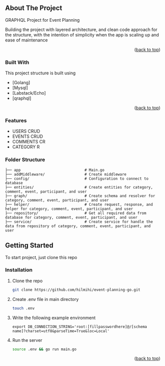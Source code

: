<!-- ABOUT THE PROJECT -->

## About The Project

GRAPHQL Project for Event Planning

Building the project with layered architecture, and clean code approach for the structure, with the intention of simplicity when the app is scaling up and ease of maintenance

<p align="right">(<a href="#top">back to top</a>)</p>

### Built With

This project structure is built using

- [Golang]
- [Mysql]
- [Labstack/Echo]
- [qraphql]

<p align="right">(<a href="#top">back to top</a>)</p>

### Features

- USERS CRUD
- EVENTS CRUD
- COMMENTS CR
- CATEGORY R

### Folder Structure

```
├── app                             # Main.go
├── addMiddleware/                  # Create middleware
├── config/                         # Configuration to connect to database
├── entities/                       # Create entities for category, comment, event, participant, and user
├── graph/                          # Create schema and resolver for category, comment, event, participant, and user
├── helper/                         # Create request, response, and helper for category, comment, event, participant, and user
├── repository/                     # Get all required data from database for category, comment, event, participant, and user
├── service/                        # Create service for handle the data from repository of category, comment, event, participant, and user

```

<!-- GETTING STARTED -->

## Getting Started

To start project, just clone this repo

### Installation

1. Clone the repo
   ```bash
   git clone https://github.com/hilmihi/event-planning-go.git
   ```
2. Create .env file in main directory
   ```bash
   touch .env
   ```
3. Write the following example environment
   ```
   export DB_CONNECTION_STRING='root:[fillpasswordhere]@/[schema name]?charset=utf8&parseTime=True&loc=Local'
   ```
4. Run the server
   ```bash
   source .env && go run main.go
   ```

<p align="right">(<a href="#top">back to top</a>)</p>
